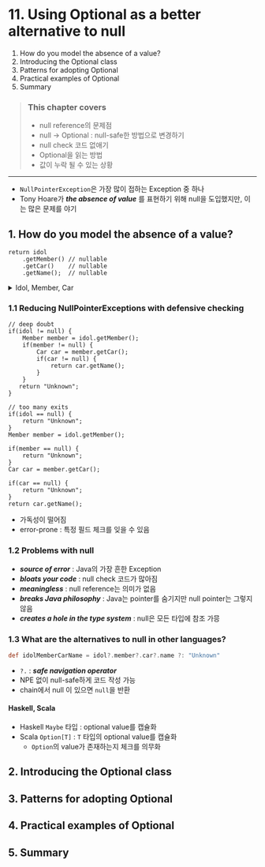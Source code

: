 # 11. Using Optional as a better alternative to null

1. How do you model the absence of a value?
2. Introducing the Optional class
3. Patterns for adopting Optional
4. Practical examples of Optional
5. Summary

> ### This chapter covers
>
> - null reference의 문제점
> - null -> Optional : null-safe한 방법으로 변경하기
> - null check 코드 없애기
> - Optional을 읽는 방법
> - 값이 누락 될 수 있는 상황

---

- `NullPointerException`은 가장 많이 접하는 Exception 중 하나
- Tony Hoare가  **_the absence of value_** 를 표현하기 위해 null을 도입했지만, 이는 많은 문제를 야기

## 1. How do you model the absence of a value?

```
return idol
    .getMember() // nullable
    .getCar()    // nullable
    .getName();  // nullable
```

<details><summary>Idol, Member, Car</summary>

```java
public class Idol {
    private Member member;

    public Member getMember() {
        return member;
    }
}

public class Member {
    private Car car;

    public Car getCar() {
        return car;
    }
}

public class Car {
    private String name;

    public String getName() {
        return name;
    }
}
```

</details>

### 1.1 Reducing NullPointerExceptions with defensive checking

```
// deep doubt
if(idol != null) {
    Member member = idol.getMember();
    if(member != null) {
        Car car = member.getCar();
        if(car != null) {
            return car.getName();
        }
    }
   return "Unknown";
}

// too many exits
if(idol == null) {
    return "Unknown";
}
Member member = idol.getMember();

if(member == null) {
    return "Unknown";
}
Car car = member.getCar();

if(car == null) {
    return "Unknown";
}
return car.getName();
```

- 가독성이 떨어짐
- error-prone : 특정 필드 체크를 잊을 수 있음

### 1.2 Problems with null

- **_source of error_** : Java의 가장 흔한 Exception
- **_bloats your code_** : null check 코드가 많아짐
- **_meaningless_** : null reference는 의미가 없음
- **_breaks Java philosophy_** : Java는 pointer를 숨기지만 null pointer는 그렇지 않음
- **_creates a hole in the type system_** : null은 모든 타입에 참조 가믕

### 1.3 What are the alternatives to null in other languages?

````groovy
def idolMemberCarName = idol?.member?.car?.name ?: "Unknown"
````

- `?.` : **_safe navigation operator_**
- NPE 없이 null-safe하게 코드 작성 가능
- chain에서 null 이 있으면 `null`을 반환

#### Haskell, Scala

- Haskell `Maybe` 타입 : optional value를 캡슐화
- Scala `Option[T]` : `T` 타입의 optional value를 캡슐화
    - `Option`의 value가 존재하는지 체크를 의무화

## 2. Introducing the Optional class

## 3. Patterns for adopting Optional

## 4. Practical examples of Optional

## 5. Summary